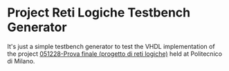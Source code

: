 # Project Reti Logiche Testbench Generator
It's just a simple testbench generator to test the VHDL implementation of the project [051228-Prova finale (progetto di reti logiche)][1] held at Politecnico di Milano.

[1]: https://www4.ceda.polimi.it/manifesti/manifesti/controller/ManifestoPublic.do?EVN_DETTAGLIO_RIGA_MANIFESTO=evento&aa=2018&k_cf=225&k_corso_la=358&k_indir=II3&codDescr=051228&lang=IT&semestre=1&anno_corso=3&idItemOfferta=137349&idRiga=229505
